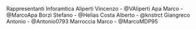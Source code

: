 Rappresentanti Inforamtica
Aliperti Vincenzo - @VAliperti
Apa Marco - @MarcoApa
Borzì Stefano - @Helias
Costa Alberto - @knstrct
Giangreco Antonio - @Antonio0793
Marroccia Marco - @MarcoMDP95

